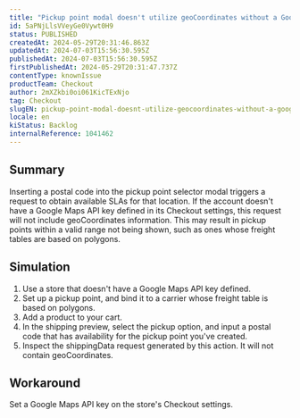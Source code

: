 ```yaml
---
title: "Pickup point modal doesn't utilize geoCoordinates without a Google Maps key"
id: 5aPNjLlsVVeyGe0Vywt0H9
status: PUBLISHED
createdAt: 2024-05-29T20:31:46.863Z
updatedAt: 2024-07-03T15:56:30.595Z
publishedAt: 2024-07-03T15:56:30.595Z
firstPublishedAt: 2024-05-29T20:31:47.737Z
contentType: knownIssue
productTeam: Checkout
author: 2mXZkbi0oi061KicTExNjo
tag: Checkout
slugEN: pickup-point-modal-doesnt-utilize-geocoordinates-without-a-google-maps-key
locale: en
kiStatus: Backlog
internalReference: 1041462
---
```


## Summary


Inserting a postal code into the pickup point selector modal triggers a request to obtain available SLAs for that location. If the account doesn't have a Google Maps API key defined in its Checkout settings, this request will not include geoCoordinates information. This may result in pickup points within a valid range not being shown, such as ones whose freight tables are based on polygons.


##

## Simulation



1. Use a store that doesn't have a Google Maps API key defined.
2. Set up a pickup point, and bind it to a carrier whose freight table is based on polygons.
3. Add a product to your cart.
4. In the shipping preview, select the pickup option, and input a postal code that has availability for the pickup point you've created.
5. Inspect the shippingData request generated by this action. It will not contain geoCoordinates.



##

## Workaround


Set a Google Maps API key on the store's Checkout settings.





